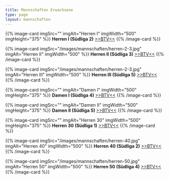 ```yaml
---
title: Mannschaften Erwachsene
type: page
layout: mannschaften
---
```


{{% image-card imgSrc="" imgAlt="Herren I" imgWidth="500" imgHeight="375" %}}
**Herren I (Südliga 2)** <a href="https://www.btv.de/de/spielbetrieb/tabelle-spielplan.html?groupid=2078402" target="_blank">>>BTV<<</a>
{{% /image-card %}}

{{% image-card imgSrc="/images/mannschaften/herren-2-3.jpg" imgAlt="Herren II" imgWidth="500" %}}
**Herren II (Südliga 3)** <a href="https://www.btv.de/de/spielbetrieb/tabelle-spielplan.html?groupid=2078428" target="_blank">>>BTV<<</a>
{{% /image-card %}}

{{% image-card imgSrc="/images/mannschaften/herren-2-3.jpg" imgAlt="Herren III" imgWidth="500" %}}
**Herren III (Südliga 5)** <a href="https://www.btv.de/de/spielbetrieb/tabelle-spielplan.html?groupid=2078490" target="_blank">>>BTV<<</a>
{{% /image-card %}}

{{% image-card imgSrc="" imgAlt="Damen I" imgWidth="500" imgHeight="375" %}}
**Damen I (Südliga 4)** <a href="https://www.btv.de/de/spielbetrieb/tabelle-spielplan.html?groupid=2078579" target="_blank">>>BTV<<</a>
{{% /image-card %}}

{{% image-card imgSrc="" imgAlt="Damen II" imgWidth="500" imgHeight="375" %}}
**Damen II (Südliga 5)** <a href="https://www.btv.de/de/spielbetrieb/tabelle-spielplan.html?groupid=2078609" target="_blank">>>BTV<<</a>
{{% /image-card %}}

{{% image-card imgSrc="" imgAlt="Herren 30" imgWidth="500" imgHeight="375" %}}
**Herren 30 (Südliga 1)** <a href="https://www.btv.de/de/spielbetrieb/tabelle-spielplan.html?groupid=2078639" target="_blank">>>BTV<<</a>
{{% /image-card %}}

{{% image-card imgSrc="/images/mannschaften/herren-40.jpg" imgAlt="Herren 40" imgWidth="500" %}}
**Herren 40 (Südliga 2)** <a href="https://www.btv.de/de/spielbetrieb/tabelle-spielplan.html?groupid=2078692" target="_blank">>>BTV<<</a>
{{% /image-card %}}

{{% image-card imgSrc="/images/mannschaften/herren-50.jpg" imgAlt="Herren 50" imgWidth="500" %}}
**Herren 50 (Südliga 4)** <a href="https://www.btv.de/de/spielbetrieb/tabelle-spielplan.html?groupid=2078774" target="_blank">>>BTV<<</a>
{{% /image-card %}}
